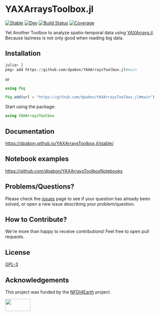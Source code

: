 # YAXArraysToolbox.jl

[![Stable](https://img.shields.io/badge/docs-stable-blue.svg)](https://dpabon.github.io/YAXArraysToolbox.jl/stable/)
[![Dev](https://img.shields.io/badge/docs-dev-blue.svg)](https://dpabon.github.io/YAXArraysToolbox.jl/dev/)
[![Build Status](https://github.com/dpabon/YAXArraysToolbox.jl/actions/workflows/CI.yml/badge.svg?branch=main)](https://github.com/dpabon/YAXArraysToolbox.jl/actions/workflows/CI.yml?query=branch%3Amain)
[![Coverage](https://codecov.io/gh/dpabon/YAXArraysToolbox.jl/branch/main/graph/badge.svg)](https://codecov.io/gh/dpabon/YAXArraysToolbox.jl)


Yet Another Toolbox to analyze spatio-temporal data using [YAXArrays.jl](https://github.com/JuliaDataCubes/YAXArrays.jl). Because laziness is not only good when reading big data.


## Installation

```julia
julia> ]
pkg> add https://github.com/dpabon/YAXArraysToolbox.jl#main
```
or

```julia
using Pkg

Pkg.add(url = "https://github.com/dpabon/YAXArraysToolbox.jl#main")

```
Start using the package:

```julia
using YAXArraysToolbox

```

## Documentation

https://dpabon.github.io/YAXArraysToolbox.jl/stable/

## Notebook examples

https://github.com/dpabon/YAXArraysToolboxNotebooks

## Problems/Questions?

Please check the [issues](https://github.com/dpabon/YAXArraysToolbox.jl/issues) page to see if your question has already been solved, or  open a new issue describing your problem/question.

## How to Contribute?

We're more than happy to receive contributions! Feel free to open pull requests.

## License

[GPL-3](https://github.com/dpabon/YAXArraysToolbox.jl/blob/main/LICENSE)


## Acknowledgements

This project was funded by the [NFDI4Earth](https://www.nfdi4earth.de/) project.

<a href="https://www.nfdi4earth.de/"><img src="https://www.nfdi4earth.de/templates/nfdi4earth/images/NFDI4Earth_logo.png"  width="40%" height="10%">

